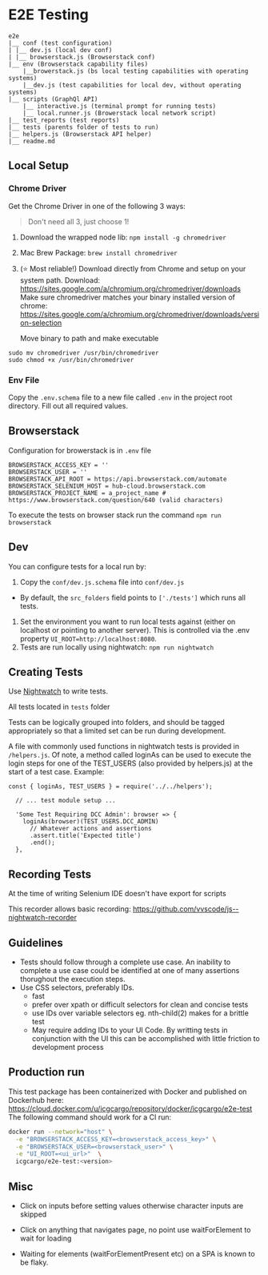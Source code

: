# E2E Testing

```
e2e
|__ conf (test configuration)
| |__ dev.js (local dev conf)
| |__ browserstack.js (Browserstack conf)
|__ env (Browserstack capability files)
    |__browerstack.js (bs local testing capabilities with operating systems)
    |__dev.js (test capabilities for local dev, without operating systems)
|__ scripts (GraphQl API)
    |__ interactive.js (terminal prompt for running tests)
    |__ local.runner.js (Browerstack local network script)
|__ test_reports (test reports)
|__ tests (parents folder of tests to run)
|__ helpers.js (Browserstack API helper)
|__ readme.md
```

## Local Setup

### Chrome Driver

Get the Chrome Driver in one of the following 3 ways:

> Don't need all 3, just choose 1!

1. Download the wrapped node lib: `npm install -g chromedriver`
1. Mac Brew Package: `brew install chromedriver`
1. (:star: Most reliable!) Download directly from Chrome and setup on your system path.
   Download: https://sites.google.com/a/chromium.org/chromedriver/downloads
   Make sure chromedriver matches your binary installed version of chrome:
   https://sites.google.com/a/chromium.org/chromedriver/downloads/version-selection

   Move binary to path and make executable

```
sudo mv chromedriver /usr/bin/chromedriver
sudo chmod +x /usr/bin/chromedriver
```

### Env File

Copy the `.env.schema` file to a new file called `.env` in the project root directory. Fill out all required values.

## Browserstack

Configuration for browerstack is in `.env` file

```
BROWSERSTACK_ACCESS_KEY = ''
BROWSERSTACK_USER = ''
BROWSERSTACK_API_ROOT = https://api.browserstack.com/automate
BROWSERSTACK_SELENIUM_HOST = hub-cloud.browserstack.com
BROWSERSTACK_PROJECT_NAME = a_project_name # https://www.browserstack.com/question/640 (valid characters)
```

To execute the tests on browser stack run the command `npm run browserstack`

## Dev

You can configure tests for a local run by:

1. Copy the `conf/dev.js.schema` file into `conf/dev.js`

- By default, the `src_folders` field points to `['./tests']` which runs all tests.

1. Set the environment you want to run local tests against (either on localhost or pointing to another server). This is controlled via the .env property `UI_ROOT=http://localhost:8080`.
1. Tests are run locally using nightwatch: `npm run nightwatch`

## Creating Tests

Use [Nightwatch](http://nightwatchjs.org/api) to write tests.

All tests located in `tests` folder

Tests can be logically grouped into folders, and should be tagged appropriately so that a limited set can be run during development.

A file with commonly used functions in nightwatch tests is provided in `/helpers.js`. Of note, a method called loginAs can be used to execute the login steps for one of the TEST_USERS (also provided by helpers.js) at the start of a test case. Example:

```
const { loginAs, TEST_USERS } = require('../../helpers');

  // ... test module setup ...

  'Some Test Requiring DCC Admin': browser => {
    loginAs(browser)(TEST_USERS.DCC_ADMIN)
      // Whatever actions and assertions
      .assert.title('Expected title')
      .end();
  },
```

## Recording Tests

At the time of writing Selenium IDE doesn't have export for scripts

This recorder allows basic recording: https://github.com/vvscode/js--nightwatch-recorder

## Guidelines

- Tests should follow through a complete use case. An inability to complete a use case could be identified at one of many assertions thorughout the execution steps.
- Use CSS selectors, preferably IDs.
  - fast
  - prefer over xpath or difficult selectors for clean and concise tests
  - use IDs over variable selectors eg. nth-child(2) makes for a brittle test
  - May require adding IDs to your UI Code. By writting tests in conjunction with the UI this can be accomplished with little friction to development process

## Production run

This test package has been containerized with Docker and published on Dockerhub here: https://cloud.docker.com/u/icgcargo/repository/docker/icgcargo/e2e-test
The following command should work for a CI run:

```bash
docker run --network="host" \
  -e "BROWSERSTACK_ACCESS_KEY=<browserstack_access_key>" \
  -e "BROWSERSTACK_USER=<browserstack_user>" \
  -e "UI_ROOT=<ui_url>"  \
  icgcargo/e2e-test:<version>
```

## Misc

- Click on inputs before setting values otherwise character inputs are skipped

- Click on anything that navigates page, no point use waitForElement to wait for loading

- Waiting for elements (waitForElementPresent etc) on a SPA is known to be flaky.
